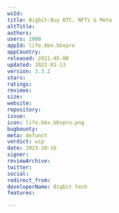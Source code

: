 ```yaml
---
wsId: 
title: Bigbit:Buy BTC, NFTs & Meta
altTitle: 
authors: 
users: 1000
appId: life.bbx.bbxpro
appCountry: 
released: 2021-05-08
updated: 2022-01-13
version: 1.3.2
stars: 
ratings: 
reviews: 
size: 
website: 
repository: 
issue: 
icon: life.bbx.bbxpro.png
bugbounty: 
meta: defunct
verdict: wip
date: 2023-10-16
signer: 
reviewArchive: 
twitter: 
social: 
redirect_from: 
developerName: Bigbit tech
features: 

---
```


